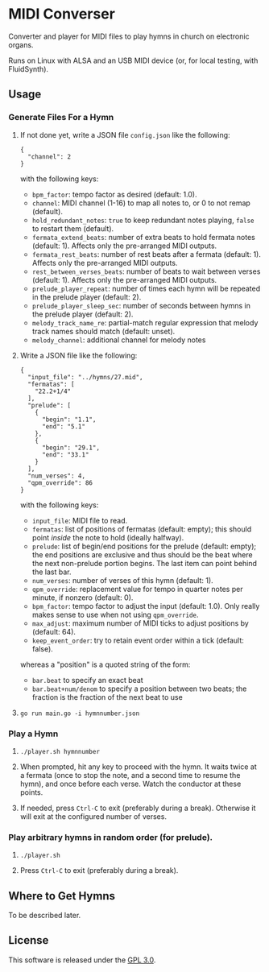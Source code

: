 # MIDI Converser

Converter and player for MIDI files to play hymns in church on electronic
organs.

Runs on Linux with ALSA and an USB MIDI device (or, for local testing, with
FluidSynth).

## Usage

### Generate Files For a Hymn

1. If not done yet, write a JSON file `config.json` like the following:

   ```
   {
     "channel": 2
   }
   ```

   with the following keys:

   * `bpm_factor`: tempo factor as desired (default: 1.0).
   * `channel`: MIDI channel (1-16) to map all notes to, or 0 to not remap (default).
   * `hold_redundant_notes`: `true` to keep redundant notes playing, `false` to restart them (default).
   * `fermata_extend_beats`: number of extra beats to hold fermata notes (default: 1). Affects only the pre-arranged MIDI outputs.
   * `fermata_rest_beats`: number of rest beats after a fermata (default: 1). Affects only the pre-arranged MIDI outputs.
   * `rest_between_verses_beats`: number of beats to wait between verses (default: 1). Affects only the pre-arranged MIDI outputs.
   * `prelude_player_repeat`: number of times each hymn will be repeated in the prelude player (default: 2).
   * `prelude_player_sleep_sec`: number of seconds between hymns in the prelude player (default: 2).
   * `melody_track_name_re`: partial-match regular expression that melody track names should match (default: unset).
   * `melody_channel`: additional channel for melody notes

1. Write a JSON file like the following:

   ```
   {
     "input_file": "../hymns/27.mid",
     "fermatas": [
       "22.2+1/4"
     ],
     "prelude": [
       {
         "begin": "1.1",
         "end": "5.1"
       },
       {
         "begin": "29.1",
         "end": "33.1"
       }
     ],
     "num_verses": 4,
     "qpm_override": 86
   }
   ```

   with the following keys:

   * `input_file`: MIDI file to read.
   * `fermatas`: list of positions of fermatas (default: empty); this should point _inside_ the note to hold (ideally halfway).
   * `prelude`: list of begin/end positions for the prelude (default: empty); the end positions are exclusive and thus should be the beat where the next non-prelude portion begins. The last item can point behind the last bar.
   * `num_verses`: number of verses of this hymn (default: 1).
   * `qpm_override`: replacement value for tempo in quarter notes per minute, if nonzero (default: 0).
   * `bpm_factor`: tempo factor to adjust the input (default: 1.0). Only really makes sense to use when not using `qpm_override`.
   * `max_adjust`: maximum number of MIDI ticks to adjust positions by (default: 64).
   * `keep_event_order`: try to retain event order within a tick (default: false).

   whereas a "position" is a quoted string of the form:

   * `bar.beat` to specify an exact beat
   * `bar.beat+num/denom` to specify a position between two beats; the fraction is the fraction of the next beat to use

1. `go run main.go -i hymnnumber.json`

### Play a Hymn

1. `./player.sh hymnnumber`

1. When prompted, hit any key to proceed with the hymn. It waits twice at a
   fermata (once to stop the note, and a second time to resume the hymn), and
   once before each verse. Watch the conductor at these points.

1. If needed, press `Ctrl-C` to exit (preferably during a break). Otherwise it
   will exit at the configured number of verses.

### Play arbitrary hymns in random order (for prelude).

1. `./player.sh`

1. Press `Ctrl-C` to exit (preferably during a break).

## Where to Get Hymns

To be described later.

## License

This software is released under the [GPL 3.0](COPYING.md).
